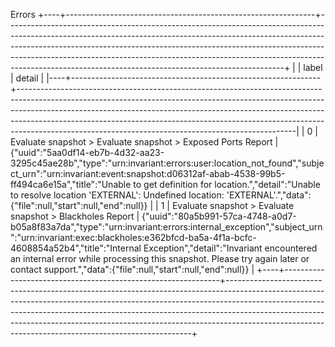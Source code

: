 Errors
+----+--------------------------------------------------------------+---------------------------------------------------------------------------------------------------------------------------------------------------------------------------------------------------------------------------------------------------------------------------------------------------------------------------------------------------------------------------------------------+
|    | label                                                        | detail                                                                                                                                                                                                                                                                                                                                                                                      |
|----+--------------------------------------------------------------+---------------------------------------------------------------------------------------------------------------------------------------------------------------------------------------------------------------------------------------------------------------------------------------------------------------------------------------------------------------------------------------------|
|  0 | Evaluate snapshot > Evaluate snapshot > Exposed Ports Report | {"uuid":"5aa0df14-eb7b-4d32-aa23-3295c45ae28b","type":"urn:invariant:errors:user:location_not_found","subject_urn":"urn:invariant:event:snapshot:d06312af-abab-4538-99b5-ff494ca6e15a","title":"Unable to get definition for location.","detail":"Unable to resolve location 'EXTERNAL': Undefined location: 'EXTERNAL'.","data":{"file":null,"start":null,"end":null}}                     |
|  1 | Evaluate snapshot > Evaluate snapshot > Blackholes Report    | {"uuid":"80a5b991-57ca-4748-a0d7-b05a8f83a7da","type":"urn:invariant:errors:internal_exception","subject_urn":"urn:invariant:exec:blackholes:e362bfcd-ba5a-4f1a-bcfc-4608854a52b4","title":"Internal Exception","detail":"Invariant encountered an internal error while processing this snapshot. Please try again later or contact support.","data":{"file":null,"start":null,"end":null}} |
+----+--------------------------------------------------------------+---------------------------------------------------------------------------------------------------------------------------------------------------------------------------------------------------------------------------------------------------------------------------------------------------------------------------------------------------------------------------------------------+
